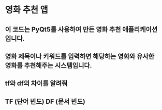 # 영화 추천 앱
##
## 이 코드는 PyQt5를 사용하여 만든 영화 추천 애플리케이션입니다.
## 영화 제목이나 키워드를 입력하면 해당하는 영화와 유사한 영화를 추천해주는 시스템입니다. 

## tf와 df의 차이를 알려줘
## TF (단어 빈도)	DF (문서 빈도)
